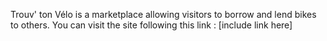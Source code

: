 Trouv' ton Vélo is a marketplace allowing visitors to borrow and lend bikes to others. You can visit the site following this link : [include link here]